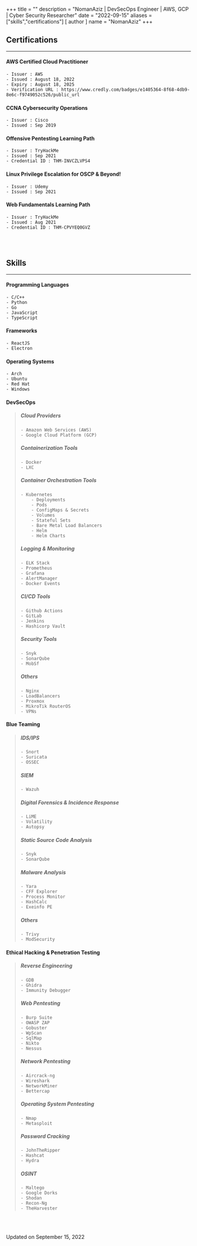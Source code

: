 +++
title = ""
description = "NomanAziz | DevSecOps Engineer | AWS, GCP | Cyber Security Researcher"
date = "2022-09-15"
aliases = ["skills","certifications"]
[ author ]
  name = "NomanAziz"
+++

## **Certifications**

---

#### AWS Certified Cloud Practitioner
```
- Issuer : AWS
- Issued : August 18, 2022
- Expiry : August 18, 2025
- Verification URL : https://www.credly.com/badges/e1405364-8f68-4db9-8e6c-f9749052c526/public_url
```

#### CCNA Cybersecurity Operations

```
- Issuer : Cisco
- Issued : Sep 2019
```

#### Offensive Pentesting Learning Path

```
- Issuer : TryHackMe
- Issued : Sep 2021
- Credential ID : THM-INVCZLVPS4 
```

#### Linux Privilege Escalation for OSCP & Beyond!

```
- Issuer : Udemy
- Issued : Sep 2021
```

#### Web Fundamentals Learning Path

```
- Issuer : TryHackMe
- Issued : Aug 2021
- Credential ID : THM-CPVYEQ0GVZ 
```
<br><br>

## **Skills**

---

#### Programming Languages
```
- C/C++
- Python
- Go
- JavaScript
- TypeScript
```

#### Frameworks
```
- ReactJS
- Electron
```

#### Operating Systems
```
- Arch
- Ubuntu
- Red Hat
- Windows
```

#### DevSecOps
> ##### Cloud Providers
> ```
> - Amazon Web Services (AWS)
> - Google Cloud Platform (GCP)
> ```
> ##### Containerization Tools
> ```
> - Docker
> - LXC
> ```
> ##### Container Orchestration Tools
> ```
> - Kubernetes
>     - Deployments
>     - Pods
>     - ConfigMaps & Secrets
>     - Volumes
>     - Stateful Sets
>     - Bare Metal Load Balancers
>     - Helm
>     - Helm Charts
> ```
> ##### Logging & Monitoring
> ```
> - ELK Stack
> - Prometheus
> - Grafana
> - AlertManager
> - Docker Events
> ```
> ##### CI/CD Tools
> ```
> - Github Actions
> - GitLab
> - Jenkins
> - Hashicorp Vault
> ```
> ##### Security Tools
> ```
> - Snyk
> - SonarQube
> - MobSf
> ```
> ##### Others
> ```
> - Nginx
> - LoadBalancers
> - Proxmox
> - MikroTik RouterOS
> - VPNs
> ```

#### Blue Teaming
> ##### IDS/IPS
> ```
> - Snort
> - Suricata
> - OSSEC
> ```
> ##### SIEM
> ```
> - Wazuh
> ```
> ##### Digital Forensics & Incidence Response
> ```
> - LiME
> - Volatility
> - Autopsy
> ```
> ##### Static Source Code Analysis
> ```
> - Snyk
> - SonarQube
> ```
> ##### Malware Analysis
> ```
> - Yara
> - CFF Explorer
> - Process Monitor
> - HashCalc
> - Exeinfo PE
> ```
> ##### Others
> ```
> - Trivy
> - ModSecurity
> ```

#### Ethical Hacking & Penetration Testing
> ##### Reverse Engineering
> ```
> - GDB
> - Ghidra
> - Immunity Debugger
> ```
> ##### Web Pentesting
> ```
> - Burp Suite
> - OWASP ZAP
> - Gobuster
> - WpScan
> - SqlMap
> - Nikto
> - Nessus
> ```
> ##### Network Pentesting
> ```
> - Aircrack-ng
> - Wireshark
> - NetworkMiner
> - Bettercap
> ```
> ##### Operating System Pentesting
> ```
> - Nmap
> - Metasploit
> ```
> ##### Password Cracking
> ```
> - JohnTheRipper
> - Hashcat
> - Hydra
> ```
> ##### OSINT
> ```
> - Maltego
> - Google Dorks
> - Shodan
> - Recon-Ng
> - TheHarvester
> ```

<br><br>

<div class="date">
Updated on September 15, 2022
</div>